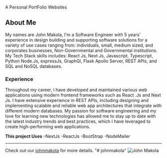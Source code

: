 A Personal PortFolio Websites
## About Me
My names are John Makola, I'm a Software Engineer with 5 years’ experience in design building and supporting software solutions for a variety of use cases ranging from: individuals, small, medium sized, and corporates businesses, Non-Governmental and Governmental institutions. My Tech Stack skills includes: React Js, Next Js, Javascript, Typescript, Python Node.Js, expressJs, GraphQl, Flask Apollo Server, REST APIs, and SQL and NoSQL databases.
### Experience 
Throughout my career, I have developed and maintained various web applications using modern frontend frameworks such as React .Js and Next Js. I have extensive experience in REST APIs, including designing and implementing scalable and reliable web app architectures that integrate with different modern databases. My passion for software engineering and my love for learning new technologies has allowed me to stay up to date with the latest industry trends and best practices, which I have leveraged to create high-performing web applications.

**This project Uses**
-NextJs
-ReactJs
-BootStrap
-NodeMailer


---
Check out our [johnmakola](https://johnmakola.com/) for more details.
"# johnmakola" 
![John Makola](public/johnmakola.jpg)
